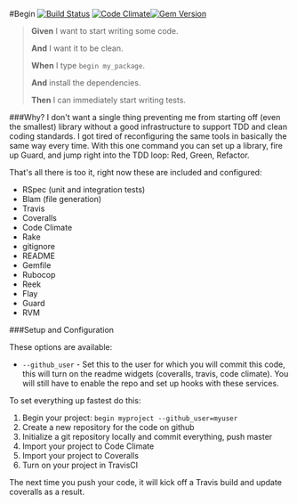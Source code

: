 #Begin
[![Build Status](https://travis-ci.org/neverstopbuilding/begin.png)](https://travis-ci.org/neverstopbuilding/begin) [![Code Climate](https://codeclimate.com/github/neverstopbuilding/begin.png)](https://codeclimate.com/github/neverstopbuilding/begin)[![Gem Version](https://badge.fury.io/rb/begin.png)](http://badge.fury.io/rb/begin)

> **Given** I want to start writing some code.
>
> **And** I want it to be clean.
>
> **When** I type `begin my_package`.
>
> **And** install the dependencies.
>
> **Then** I can immediately start writing tests.

###Why?
I don't want a single thing preventing me from starting off (even the smallest) library without a good infrastructure to support TDD and clean coding standards. I got tired of reconfiguring the same tools in basically the same way every time. With this one command you can set up a library, fire up Guard, and jump right into the TDD loop: Red, Green, Refactor.

That's all there is too it, right now these are included and configured:

- RSpec (unit and integration tests)
- Blam (file generation)
- Travis
- Coveralls
- Code Climate
- Rake
- gitignore
- README
- Gemfile
- Rubocop
- Reek
- Flay
- Guard
- RVM

###Setup and Configuration

These options are available:

- `--github_user` - Set this to the user for which you will commit this code, this will turn on the readme widgets (coveralls, travis, code climate). You will still have to enable the repo and set up hooks with these services.


To set everything up fastest do this:

1. Begin your project: `begin myproject --github_user=myuser`
2. Create a new repository for the code on github
3. Initialize a git repository locally and commit everything, push master
4. Import your project to Code Climate
5. Import your project to Coveralls
6. Turn on your project in TravisCI

The next time you push your code, it will kick off a Travis build and update coveralls as a result.
